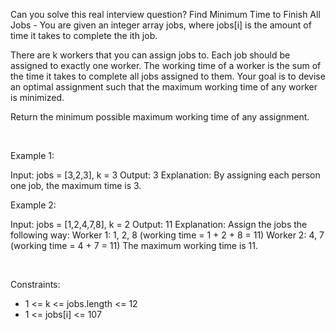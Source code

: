 Can you solve this real interview question? Find Minimum Time to Finish All Jobs - You are given an integer array jobs, where jobs[i] is the amount of time it takes to complete the ith job.

There are k workers that you can assign jobs to. Each job should be assigned to exactly one worker. The working time of a worker is the sum of the time it takes to complete all jobs assigned to them. Your goal is to devise an optimal assignment such that the maximum working time of any worker is minimized.

Return the minimum possible maximum working time of any assignment.

 

Example 1:


Input: jobs = [3,2,3], k = 3
Output: 3
Explanation: By assigning each person one job, the maximum time is 3.


Example 2:


Input: jobs = [1,2,4,7,8], k = 2
Output: 11
Explanation: Assign the jobs the following way:
Worker 1: 1, 2, 8 (working time = 1 + 2 + 8 = 11)
Worker 2: 4, 7 (working time = 4 + 7 = 11)
The maximum working time is 11.

 

Constraints:

 * 1 <= k <= jobs.length <= 12
 * 1 <= jobs[i] <= 107
